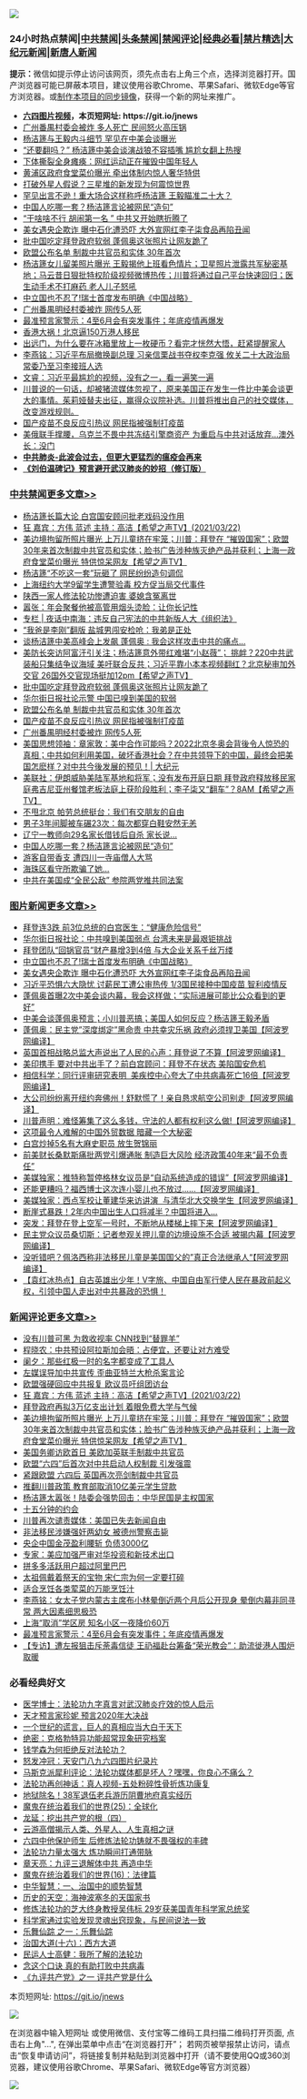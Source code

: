 ![](https://raw.githubusercontent.com/fqnews/bnews/master/64photo/fqnews-qr.jpg)

<div id="tt">
<h3>24小时热点禁闻|<a href="#%E4%B8%AD%E5%85%B1%E7%A6%81%E9%97%BB%E6%9B%B4%E5%A4%9A%E6%96%87%E7%AB%A0">中共禁闻</a>|<a href="#%E5%9B%BE%E7%89%87%E6%96%B0%E9%97%BB%E6%9B%B4%E5%A4%9A%E6%96%87%E7%AB%A0">头条禁闻</a>|<a href="#%E6%96%B0%E9%97%BB%E8%AF%84%E8%AE%BA%E6%9B%B4%E5%A4%9A%E6%96%87%E7%AB%A0">禁闻评论|<a href="#%E5%BF%85%E7%9C%8B%E7%BB%8F%E5%85%B8%E5%A5%BD%E6%96%87">经典必看|<a href="/video.md#%E7%A6%81%E7%89%87%E7%B2%BE%E9%80%89">禁片精选</a>|<a href="https://github.com/fqnews/djy/blob/master/gb/nf1351518.md#1">大纪元新闻</a>|<a href="https://github.com/fqnews/ntdtv/blob/master/gb/prog204.md#1">新唐人新闻</a></h3>
<div><b>提示：</b>微信如提示停止访问该网页，须先点击右上角三个点，选择浏览器打开。国产浏览器可能已屏蔽本项目，建议使用谷歌Chrome、苹果Safari、微软Edge等官方浏览器。或<a href="https://github.com/fqnews/bnews/blob/master/%E5%88%B6%E4%BD%9Cgit%E7%A6%81%E9%97%BB%E9%95%9C%E5%83%8F.md">制作本项目的同步镜像</a>，获得一个新的网址来推广。</div>
<ul>
<li><b><a href="http://d1.bdrive.tk/64.mp4" target="_blank">六四图片视频</a>，本页短网址: https://git.io/jnews</b></li>
<li><a href="/cbnews/20210322/1510129.md">广州番禺村委会被炸 多人死亡 民间怒火高压锅</a></li>
<li><a href="/cnnews/20210322/1510122.md">杨洁篪与王毅内斗细节 罕见在中美会谈曝光</a></li>
<li><a href="/cbnews/20210322/1509996.md">“还要翻吗？” 杨洁篪中美会谈演战狼不容插嘴 尴尬女翻上热搜</a></li>
<li><a href="/lifebaike/20210322/1510205.md">下体撕裂全身瘫痪：网红运动正在摧毁中国年轻人</a></li>
<li><a href="/cnnews/20210322/1510008.md">黄浦区政府食堂菜价曝光 牵出体制内惊人奢华特供</a></li>
<li><a href="/lifebaike/20210322/1510216.md">打破外星人假说？三星堆的新发现为何震惊世界</a></li>
<li><a href="/comments/20210322/1509959.md">罕见出言不逊！重大场合这样称呼杨洁篪 王毅瞄准二十大？</a></li>
<li><a href="/cbnews/20210322/1510198.md">中国人吃哪一套？杨洁篪言论被网民“造句”</a></li>
<li><a href="/cbnews/20210322/1509986.md">“干啥啥不行 胡闹第一名 ” 中共又开始瞎折腾了</a></li>
<li><a href="/topimagenews/20210322/1510065.md">美女遇央企欺诈 曝中石化遭恐吓 大外宣网红李子柒食品再陷丑闻</a></li>
<li><a href="/cbnews/20210323/1510404.md">批中国吃定拜登政府软弱 蓬佩奥这张照片让网友跪了</a></li>
<li><a href="/cbnews/20210322/1510363.md">欧盟公布名单 制裁中共官员和实体 30年首次</a></li>
<li><a href="/bannedvideo/20210322/1510089.md">杨洁篪女儿留美照片曝光 王毅揭他上班看色情片；卫星照片泄露共军秘密基地；马云昔日狠批特权阶级视频微博热传；川普将通过自己平台快速回归；医生动手术不打麻药 老人儿子怒吼</a></li>
<li><a href="/topimagenews/20210323/1510440.md">中立国也不忍了!瑞士首度发布明确《中国战略》</a></li>
<li><a href="/cbnews/20210322/1510307.md">广州番禺明经村委被炸 网传5人死</a></li>
<li><a href="/comments/20210323/1510457.md">最准预言家警示：4至6月会有突发事件；年底疫情再爆发</a></li>
<li><a href="/headline/20210322/1510072.md">香港大祸！北京逼150万港人移民</a></li>
<li><a href="/lifebaike/20210322/1509968.md">出远门，为什么要在冰箱里放上一枚硬币？看完才恍然大悟，赶紧提醒家人</a></li>
<li><a href="/comments/20210322/1510005.md">李燕铭：习近平布局撤换副总理 习亲信栗战书夺权李克强 攸关二十大政治局常委乃至习李接班人选</a></li>
<li><a href="/bannedvideo/20210322/1510036.md">文睿：习近平最尴尬的视频，没有之一，看一遍笑一遍</a></li>
<li><a href="/comments/20210322/1510093.md">川普说的一句话，却被猪流媒体忽视了，原来美国正在发生一件比中美会谈更大的事情。茱莉娅替夫出征，赢得众议院补选。川普将推出自己的社交媒体，改变游戏规则。</a></li>
<li><a href="/cbnews/20210322/1510308.md">国产疫苗不良反应引热议 网民指被强制打疫苗</a></li>
<li><a href="/cnnews/20210322/1510222.md">美俄联手撑腰，乌克兰不畏中共冻结引擎商资产 为重启与中共对话放弃...澳外长：没门</a></li>
<li><b><a href="/comments/20200211/1275071.md" target="_blank">中共肺炎-此波会过去，但更大更猛烈的瘟疫会再来</a></b></li>
<li><b><a href="/comments/20200207/1272816.md" target="_blank">《刘伯温碑记》预言避开武汉肺炎的妙招（修订版）</a></b></li>
</ul>
</div>

<div class="catlist">
<h3><a href="/cbnews/" target="_blank">中共禁闻</a><span><a href="/cbnews/" target="_blank" rel="nofollow">更多文章>></a></span></h3>
<ul>
<li><a href="/cbnews/20210323/1510665.md" target="_blank">杨洁篪长篇大论 白宫国安顾问批老戏码没作用</a></li>
<li><a href="/comments/20210323/1510651.md" target="_blank">狂     嘉宾：方伟  蓝述  主持：高洁【希望之声TV】(2021/03/22)</a></li>
<li><a href="/comments/20210323/1510615.md" target="_blank">美边境拘留所照片曝光 上万儿童挤在牢笼；川普：拜登在 &#8220;摧毁国家”；欧盟30年来首次制裁中共官员和实体；脸书广告涉种族灭绝产品并获利；上海一政府食堂菜价曝光 特供惊呆网友【希望之声TV】</a></li>
<li><a href="/cbnews/20210323/1510573.md" target="_blank">杨洁篪“不吃这一套”玩砸了 网民纷纷造句调侃</a></li>
<li><a href="/cbnews/20210323/1510533.md" target="_blank">上海纽约大学9留学生遭警验毒 校方促当局交代事件</a></li>
<li><a href="/cbnews/20210323/1510532.md" target="_blank">陕西一家人修法轮功惨遭迫害 婆媳含冤离世</a></li>
<li><a href="/cbnews/20210323/1510531.md" target="_blank">嚣张：年会聚餐他被高管用烟头烫脸：让你长记性</a></li>
<li><a href="/cbnews/20210323/1510522.md" target="_blank">专栏 | 夜话中南海：违反自己宪法的中共新版人大《组织法》</a></li>
<li><a href="/cbnews/20210323/1510509.md" target="_blank">“我爸是李刚”翻版 盐城男闯安检呛：我弟是正处</a></li>
<li><a href="/cbnews/20210323/1510441.md" target="_blank">谈杨洁篪中美高峰会上发飙 蓬佩奥 : 我会这样攻击中共的痛点…</a></li>
<li><a href="/comments/20210323/1510407.md" target="_blank">美防长突访阿富汗引关注；杨洁篪意外带红难堪“小赵薇”； 挑衅？220中共武装船只集结争议海域 美吁联合反共；习近平靠小本本视频翻红？北京秘审加外交官  26国外交官现场挺加12pm【希望之声TV】</a></li>
<li><a href="/cbnews/20210323/1510404.md" target="_blank">批中国吃定拜登政府软弱 蓬佩奥这张照片让网友跪了</a></li>
<li><a href="/cbnews/20210322/1510391.md" target="_blank">华尔街日报社论示警 中国已嗅到美国的软弱</a></li>
<li><a href="/cbnews/20210322/1510363.md" target="_blank">欧盟公布名单 制裁中共官员和实体 30年首次</a></li>
<li><a href="/cbnews/20210322/1510308.md" target="_blank">国产疫苗不良反应引热议 网民指被强制打疫苗</a></li>
<li><a href="/cbnews/20210322/1510307.md" target="_blank">广州番禺明经村委被炸 网传5人死</a></li>
<li><a href="/cbnews/20210322/1510303.md" target="_blank">美国思想领袖：章家敦：美中合作可能吗？2022北京冬奥会背後令人惊恐的真相；中共如何利用美国，破坏香港社会？在中共领导下的中国，最终会把美国怎麽样？对中共今後发展的预见！| 大纪元</a></li>
<li><a href="/comments/20210322/1510302.md" target="_blank">美联社：伊朗威胁美陆军基地和将军；没有发布开庭日期 拜登政府释放移民家庭弗吉尼亚州餐馆老板法庭上获阶段胜利；李子柒又“翻车”？8AM【希望之声TV】</a></li>
<li><a href="/cbnews/20210322/1510214.md" target="_blank">不甩北京 帕劳总统挺台：我们有交朋友的自由</a></li>
<li><a href="/cbnews/20210322/1510213.md" target="_blank">男子3年间脚被车碾23次：每次都穿白鞋安然无恙</a></li>
<li><a href="/cbnews/20210322/1510212.md" target="_blank">辽宁一教师向29名家长借钱后自杀 家长说…</a></li>
<li><a href="/cbnews/20210322/1510198.md" target="_blank">中国人吃哪一套？杨洁篪言论被网民“造句”</a></li>
<li><a href="/cbnews/20210322/1510151.md" target="_blank">游客自带香支 遭四川一寺庙僧人大骂</a></li>
<li><a href="/cbnews/20210322/1510150.md" target="_blank">海珠区看守所欺骗了她…</a></li>
<li><a href="/cbnews/20210322/1510130.md" target="_blank">中共在美国成“全民公敌” 参院两党推共同法案</a></li>

</ul>
</div>
<div class="catlist">
<h3><a href="/topimagenews/" target="_blank">图片新闻</a><span><a href="/topimagenews/" target="_blank" rel="nofollow">更多文章>></a></span></h3>
<ul>
<li><a href="/topimagenews/20210323/1510664.md" target="_blank">拜登连3跌 前3位总统的白宫医生：“健康危险信号”</a></li>
<li><a href="/topimagenews/20210323/1510600.md" target="_blank">华尔街日报社论：中共嗅到美国弱点 台湾未来是最艰钜挑战</a></li>
<li><a href="/topimagenews/20210323/1510530.md" target="_blank">拜登团队“回锅官员”财产暴增3到4倍 与大企业关系千丝万缕</a></li>
<li><a href="/topimagenews/20210323/1510440.md" target="_blank">中立国也不忍了!瑞士首度发布明确《中国战略》</a></li>
<li><a href="/topimagenews/20210322/1510065.md" target="_blank">美女遇央企欺诈 曝中石化遭恐吓 大外宣网红李子柒食品再陷丑闻</a></li>
<li><a href="/topimagenews/20210322/1509879.md" target="_blank">习近平恐惧六大隐忧 讨薪民工遭公审热传 1/3国民接种中国疫苗 智利疫情反</a></li>
<li><a href="/topimagenews/20210322/1509861.md" target="_blank">蓬佩奥首曝2次中美会谈内幕，我会这样做；“实际进展可能比公众看到的更好”</a></li>
<li><a href="/topimagenews/20210322/1509782.md" target="_blank">中美会谈蓬佩奥预言；小川普恶搞；美国人如何反应？杨洁篪王毅矛盾</a></li>
<li><a href="/topimagenews/20210321/1509733.md" target="_blank">蓬佩奥：民主党&#8221;深度绑定&#8221;黑命贵 中共幸灾乐祸 政府必须捍卫美国【阿波罗网编译】</a></li>
<li><a href="/topimagenews/20210321/1509717.md" target="_blank">英国首相战略总监大声说出了人民的心声：拜登说了不算【阿波罗网编译】</a></li>
<li><a href="/topimagenews/20210321/1509675.md" target="_blank">美印携手 要对中共出手了？前白宫顾问：拜登不在状态 美陷国安危机</a></li>
<li><a href="/topimagenews/20210321/1509673.md" target="_blank">相信科学：同行评审研究表明  美疾控中心夸大了中共病毒死亡16倍【阿波罗网编译】</a></li>
<li><a href="/topimagenews/20210321/1509565.md" target="_blank">大公司纷纷离开纽约奔佛州！舒默慌了！亲自恳求航空公司别走【阿波罗网编译】</a></li>
<li><a href="/topimagenews/20210321/1509501.md" target="_blank">川普声明：难怪筹集了这么多钱，守法的人都有权利这么做!【阿波罗网编译】</a></li>
<li><a href="/topimagenews/20210321/1509389.md" target="_blank">这项最令人难解的中国外贸数据 暗藏一个大秘密</a></li>
<li><a href="/topimagenews/20210321/1509339.md" target="_blank">白宫炒掉5名有大麻史职员 放生贺锦丽</a></li>
<li><a href="/topimagenews/20210321/1509255.md" target="_blank">前美财长桑默斯痛批两党引爆通胀 制造巨大风险 经济政策40年来“最不负责任”</a></li>
<li><a href="/topimagenews/20210320/1509150.md" target="_blank">美媒独家：推特称暂停格林女议员是“自动系统造成的错误”【阿波罗网编译】</a></li>
<li><a href="/topimagenews/20210320/1509048.md" target="_blank">还能更糟吗？福西博士这次连小婴儿也不放过……【阿波罗网编译】</a></li>
<li><a href="/topimagenews/20210320/1508995.md" target="_blank">美媒独家：西点军校让董建华来访讲演  与清华北大交换学生【阿波罗网编译】</a></li>
<li><a href="/topimagenews/20210320/1508861.md" target="_blank">断崖式暴跌！2年内中国出生人口将减半？中国将进入…</a></li>
<li><a href="/topimagenews/20210320/1508661.md" target="_blank">突发：拜登在登上空军一号时，不断地从楼梯上摔下来【阿波罗网编译】</a></li>
<li><a href="/topimagenews/20210319/1508437.md" target="_blank">民主党众议员桑切斯：记者参观关押儿童的边境设施不合适 被揭内幕【阿波罗网编译】</a></li>
<li><a href="/topimagenews/20210319/1508409.md" target="_blank">没听错吧？佩洛西称非法移民儿童是美国国父的&#8221;真正合法继承人“【阿波罗网编译】</a></li>
<li><a href="/comments/20210319/1504146.md" target="_blank">【袁红冰热点】自古英雄出少年！V字旅、中国自由军行使人民在暴政前起义权，引领中国人走出对中共暴政的恐惧！</a></li>

</ul>
</div>
<div class="catlist">
<h3><a href="/comments/" target="_blank">新闻评论</a><span><a href="/comments/" target="_blank" rel="nofollow">更多文章>></a></span></h3>
<ul>
<li><a href="/comments/20210323/1510669.md" target="_blank">没有川普可黑 为救收视率 CNN找到“替罪羊”</a></li>
<li><a href="/comments/20210323/1510668.md" target="_blank">程晓农：中共预设阿拉斯加会晤：占便宜，还要让对方难受</a></li>
<li><a href="/comments/20210323/1510667.md" target="_blank">阑夕：那些红极一时的名字都变成了工具人</a></li>
<li><a href="/comments/20210323/1510659.md" target="_blank">左媒误导加中共宣传 歪曲亚特兰大枪杀案言论</a></li>
<li><a href="/comments/20210323/1510658.md" target="_blank">欧盟强硬回应中共报复 欧议员吁组团访台</a></li>
<li><a href="/comments/20210323/1510651.md" target="_blank">狂     嘉宾：方伟  蓝述  主持：高洁【希望之声TV】(2021/03/22)</a></li>
<li><a href="/comments/20210323/1510634.md" target="_blank">拜登政府再拟3万亿支出计划 着眼免费大学与气候</a></li>
<li><a href="/comments/20210323/1510615.md" target="_blank">美边境拘留所照片曝光 上万儿童挤在牢笼；川普：拜登在 &#8220;摧毁国家”；欧盟30年来首次制裁中共官员和实体；脸书广告涉种族灭绝产品并获利；上海一政府食堂菜价曝光 特供惊呆网友【希望之声TV】</a></li>
<li><a href="/comments/20210323/1510611.md" target="_blank">美国务卿访欧首日 美欧加英联手制裁中共官员</a></li>
<li><a href="/comments/20210323/1510610.md" target="_blank">欧盟“六四”后首次对中共启动人权制裁 引发强震</a></li>
<li><a href="/comments/20210323/1510598.md" target="_blank">紧跟欧盟 六四后 英国再次亮剑制裁中共官员</a></li>
<li><a href="/comments/20210323/1510570.md" target="_blank">推翻川普政策 教育部取消10亿美元学生贷款</a></li>
<li><a href="/comments/20210323/1510560.md" target="_blank">杨洁篪太嚣张！陆委会强势回击：中华民国是主权国家</a></li>
<li><a href="/comments/20210323/1510528.md" target="_blank">十五分钟的约会</a></li>
<li><a href="/comments/20210323/1510527.md" target="_blank">川普再次谴责媒体：美国已失去新闻自由</a></li>
<li><a href="/comments/20210323/1510526.md" target="_blank">非法移民涉嫌强奸两幼女 被德州警察击毙</a></li>
<li><a href="/comments/20210323/1510525.md" target="_blank">央企中国金茂盈利腰斩 负债3000亿</a></li>
<li><a href="/comments/20210323/1510521.md" target="_blank">专家：美应加强严审对华投资和新技术出口</a></li>
<li><a href="/comments/20210323/1510520.md" target="_blank">拼多多活跃用户超过阿里巴巴</a></li>
<li><a href="/comments/20210323/1510519.md" target="_blank">太祖佩戴着祭天的宝物 宋仁宗为何一定要打碎</a></li>
<li><a href="/comments/20210323/1510474.md" target="_blank">适合烹饪各类荤菜的万能烹饪汁</a></li>
<li><a href="/comments/20210323/1510469.md" target="_blank">李燕铭：女太子党内蒙古主席布小林晕倒近两个月后公开现身 晕倒内幕非同寻常 两大因素细思极恐</a></li>
<li><a href="/comments/20210323/1510458.md" target="_blank">上海“取消”学区房 知名小区一夜降价60万</a></li>
<li><a href="/comments/20210323/1510457.md" target="_blank">最准预言家警示：4至6月会有突发事件；年底疫情再爆发</a></li>
<li><a href="/comments/20210323/1510454.md" target="_blank">【专访】遭左报狙击斥荼毒信徒 王礽福赴台筹备“荣光教会”：助流徙港人围炉取暖</a></li>

</ul>
</div>

<div class="catlist">
<h3>必看经典好文</h3>
<ul>
<li><a href="/comments/20200820/1382989.md" target="_blank">医学博士：法轮功九字真言对武汉肺炎疗效的惊人启示</a></li>
<li><a href="/topimagenews/20200513/1327828.md" target="_blank">天才预言家珍妮 预言2020年大决战</a></li>
<li><a href="/comments/20200621/1348067.md" target="_blank">一个世纪的谎言，巨人的真相应当大白于天下</a></li>
<li><a href="/comments/20200705/783265.md" target="_blank">绝密：克格勃特异功能超常现象研究档案</a></li>
<li><a href="/comments/20210123/1473430.md" target="_blank">钱学森为何拒绝反对法轮功？</a></li>
<li><a href="/comments/20200604/783200.md" target="_blank">怒发冲冠：天安门八九六四图片纪录片</a></li>
<li><a href="/comments/20210207/1482940.md" target="_blank">马斯克派犀利评论：法轮功媒体都是坏人？嘿嘿，你良心不痛么？</a></li>
<li><a href="/comments/20190516/1128964.md" target="_blank">法轮功再创神话：真人视频-五处粉碎性骨折炼功康复</a></li>
<li><a href="/cbnews/20200531/1337381.md" target="_blank">地狱除名！38军退伍老兵游历阴曹地府真实经历</a></li>
<li><a href="/comments/20181017/1014654.md" target="_blank">魔鬼在统治着我们的世界(25)：全球化</a></li>
<li><a href="/comments/20200930/1405812.md" target="_blank">龙延：挖出共产党的根（四）</a></li>
<li><a href="/comments/20200919/82684.md" target="_blank">云游高僧揭示人类、外星人、人生真相之谜</a></li>
<li><a href="/comments/20200926/1403542.md" target="_blank">六四中他保护师生 后修炼法轮功铸就不畏强权的丰碑</a></li>
<li><a href="/cbnews/20200816/1381005.md" target="_blank">法轮功力量太强大 炼功瞬间打通带脉</a></li>
<li><a href="/comments/20131119/1029445.md" target="_blank">章天亮：九评三退解体中共 再造中华</a></li>
<li><a href="/topimagenews/20180615/958090.md" target="_blank">魔鬼在统治着我们的世界(16)：法律篇</a></li>
<li><a href="/comments/20200605/1340202.md" target="_blank">中华智慧：一、治国中的顺势智慧</a></li>
<li><a href="/tculture/xiulian/20170318/732480.md" target="_blank">历史的天空：海神波塞冬的天国家书</a></li>
<li><a href="/comments/20190517/1129285.md" target="_blank">修炼法轮功的芝大终身教授吴伟标 29岁获美国青年科学家总统奖</a></li>
<li><a href="/comments/20200921/1400587.md" target="_blank">科学家通过实验发现灵魂出窍现象，与民间说法一致</a></li>
<li><a href="/tculture/20170710/789533.md" target="_blank">乐舞仙踪 之一：乐舞仙踪</a></li>
<li><a href="/comments/20201110/1428663.md" target="_blank">治国大道(十六)：西方大道</a></li>
<li><a href="/ccpdope/20200729/1369047.md" target="_blank">民运人士高健：我所了解的法轮功</a></li>
<li><a href="/comments/20200707/1357090.md" target="_blank">念这个口诀 真的有助打败中共病毒</a></li>
<li><a href="/bookonline/20131116/201056.md" target="_blank">《九评共产党》之一 评共产党是什么</a></li>

</ul>
</div>

本页短网址: https://git.io/jnews

![](https://raw.githubusercontent.com/fqnews/bnews/master/64photo/fqnews-qr.jpg)

在浏览器中输入短网址 或使用微信、支付宝等二维码工具扫描二维码打开页面, 点击右上角"...", 在弹出菜单中点击“在浏览器打开”； 若网页被举报禁止访问，请点击“恢复申请访问”，将链接复制并粘贴到浏览器中打开（请不要使用QQ或360浏览器，建议使用谷歌Chrome、苹果Safari、微软Edge等官方浏览器）

![](https://raw.githubusercontent.com/fqnews/bnews/master/64photo/wx.jpg)